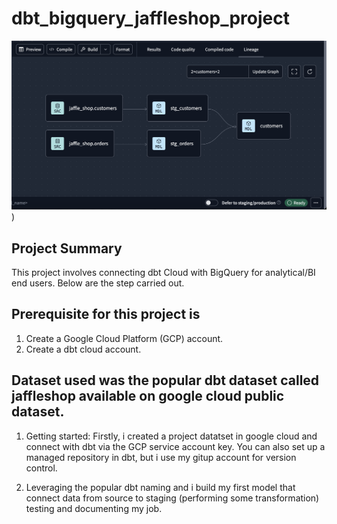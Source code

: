 # dbt_bigquery_jaffleshop_project

![jaffleshoplineage](https://github.com/Musili-Adebayo/dbt_bigquery_jaffleshop_project/blob/main/Jaffleshop%20Lineage.png))


##  Project Summary
This project involves connecting dbt Cloud with BigQuery for analytical/BI end users. Below are the step carried out.

## Prerequisite for this project is
1. Create a Google Cloud Platform (GCP) account.
2. Create a dbt cloud account.

## Dataset used was the popular dbt dataset called jaffleshop available on google cloud public dataset.

1. Getting started: Firstly, i created a project datatset in google cloud and connect with dbt via the GCP service account key. You can also set up a managed repository in dbt, but i use my gitup account for version control.

2. Leveraging the popular dbt naming and i build my first model that connect data from source to staging (performing some transformation) testing and documenting my job.

